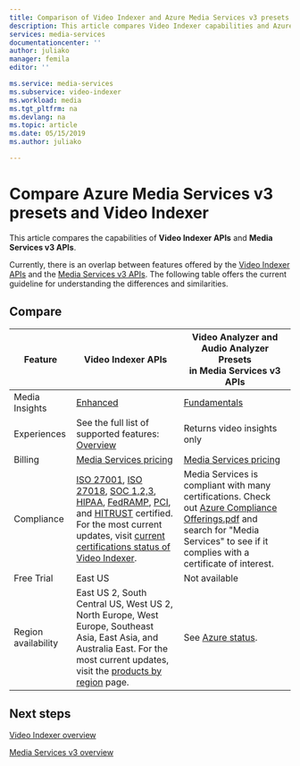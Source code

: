 ```yaml
---
title: Comparison of Video Indexer and Azure Media Services v3 presets
description: This article compares Video Indexer capabilities and Azure Media Services v3 presets.
services: media-services
documentationcenter: ''
author: juliako
manager: femila
editor: ''

ms.service: media-services
ms.subservice: video-indexer
ms.workload: media
ms.tgt_pltfrm: na
ms.devlang: na
ms.topic: article
ms.date: 05/15/2019
ms.author: juliako

---
```


# Compare Azure Media Services v3 presets and Video Indexer 

This article compares the capabilities of **Video Indexer APIs** and **Media Services v3 APIs**. 

Currently, there is an overlap between features offered by the [Video Indexer APIs](https://api-portal.videoindexer.ai/) and the [Media Services v3 APIs](https://github.com/Azure/azure-rest-api-specs/blob/master/specification/mediaservices/resource-manager/Microsoft.Media/stable/2018-07-01/Encoding.json). The following table offers the current guideline for understanding the differences and similarities. 

## Compare

|Feature|Video Indexer APIs |Video Analyzer and Audio Analyzer Presets<br/>in Media Services v3 APIs|
|---|---|---|
|Media Insights|[Enhanced](video-indexer-output-json-v2.md) |[Fundamentals](../latest/intelligence-concept.md)|
|Experiences|See the full list of supported features: <br/> [Overview](video-indexer-overview.md)|Returns video insights only|
|Billing|[Media Services pricing](https://azure.microsoft.com/pricing/details/media-services/#analytics)|[Media Services pricing](https://azure.microsoft.com/pricing/details/media-services/#analytics)|
|Compliance|[ISO 27001](https://www.microsoft.com/TrustCenter/Compliance/ISO-IEC-27001), [ISO 27018](https://www.microsoft.com/trustcenter/Compliance/ISO-IEC-27018), [SOC 1,2,3](https://www.microsoft.com/TrustCenter/Compliance/SOC), [HIPAA](https://www.microsoft.com/trustcenter/compliance/hipaa), [FedRAMP](https://www.microsoft.com/TrustCenter/Compliance/fedramp), [PCI](https://www.microsoft.com/trustcenter/compliance/pci), and [HITRUST](https://www.microsoft.com/TrustCenter/Compliance/hitrust) certified. For the most current updates, visit [current certifications status of Video Indexer](https://gallery.technet.microsoft.com/Overview-of-Azure-c1be3942).|Media Services is compliant with many certifications. Check out [Azure Compliance Offerings.pdf](https://gallery.technet.microsoft.com/Overview-of-Azure-c1be3942/file/178110/23/Microsoft%20Azure%20Compliance%20Offerings.pdf) and search for "Media Services" to see if it complies with a certificate of interest.|
|Free Trial|East US|Not available|
|Region availability|East US 2, South Central US, West US 2, North Europe, West Europe, Southeast Asia, East Asia, and Australia East.  For the most current updates, visit the [products by region](https://azure.microsoft.com/global-infrastructure/services/?products=cognitive-services) page.|See [Azure status](https://azure.microsoft.com/global-infrastructure/services/?products=media-services).|

## Next steps

[Video Indexer overview](video-indexer-overview.md)

[Media Services v3 overview](../latest/media-services-overview.md)
